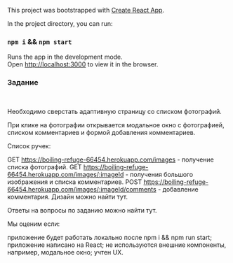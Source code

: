 This project was bootstrapped with [Create React App](https://github.com/facebook/create-react-app).

In the project directory, you can run:

### `npm i` && `npm start`

Runs the app in the development mode.<br />
Open [http://localhost:3000](http://localhost:3000) to view it in the browser.



### Задание
​

Необходимо сверстать адаптивную страницу со списком фотографий.​

При клике на фотографии открывается модальное окно с фотографией, списком комментариев и формой добавления комментариев.​

Список ручек:

GET https://boiling-refuge-66454.herokuapp.com/images - получение списка фотографий.
GET https://boiling-refuge-66454.herokuapp.com/images/:imageId - получения большого изображения и списка комментариев.
POST https://boiling-refuge-66454.herokuapp.com/images/:imageId/comments - добавление комментария.
​Дизайн можно найти тут.​

Ответы на вопросы по заданию можно найти тут.​

Мы оценим если:

приложение будет работать локально после npm i && npm run start;
приложение написано на React;
не используются внешние компоненты, например, модальное окно;
учтен UX.
